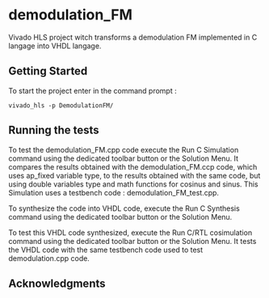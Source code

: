 # demodulation_FM

Vivado HLS project witch transforms a demodulation FM implemented in C langage into VHDL langage.

## Getting Started

To start the project enter in the command prompt :

```
vivado_hls -p DemodulationFM/
```


## Running the tests
To test the demodulation_FM.cpp code execute the Run C Simulation command using the dedicated toolbar button or the Solution Menu. It compares the results obtained with the demodulation_FM.ccp code, which uses ap_fixed variable type, to the results obtained with the same code, but using double variables type and math functions for cosinus and sinus. This Simulation uses a testbench code : demodulation_FM_test.cpp. 

 To synthesize the code into VHDL code, execute the Run C Synthesis command using the dedicated toolbar button or the Solution Menu.
 
 To test this VHDL code synthesized, execute the Run C/RTL cosimulation command using the dedicated toolbar button or the Solution Menu. It tests the VHDL code with the same testbench code used to test demodulation.cpp code. 



## Acknowledgments



